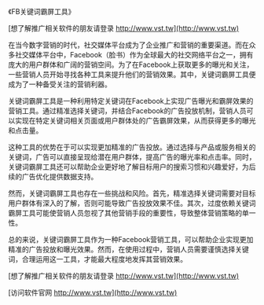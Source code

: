 《FB关键词霸屏工具》

[想了解推广相关软件的朋友请登录 http://www.vst.tw](http://www.vst.tw)

在当今数字营销的时代，社交媒体平台成为了企业推广和营销的重要渠道。而在众多社交媒体平台中，Facebook（脸书）作为全球最大的社交网络平台之一，拥有庞大的用户群体和广阔的营销空间。为了在Facebook上获取更多的曝光和关注，一些营销人员开始寻找各种工具来提升他们的营销效果。其中，关键词霸屏工具便成为了一种备受关注的营销利器。

关键词霸屏工具是一种利用特定关键词在Facebook上实现广告曝光和霸屏效果的营销工具。通过精准选择关键词，并结合Facebook的广告投放机制，营销人员可以实现在特定关键词相关页面或用户群体处的广告霸屏效果，从而获得更多的曝光和点击量。

这种工具的优势在于可以实现更加精准的广告投放。通过选择与产品或服务相关的关键词，广告可以直接呈现给潜在用户群体，提高广告的曝光率和点击率。同时，关键词霸屏工具还可以帮助企业更好地了解目标用户的搜索习惯和兴趣爱好，为后续的广告优化提供数据支持。

然而，关键词霸屏工具也存在一些挑战和风险。首先，精准选择关键词需要对目标用户群体有深入的了解，否则可能导致广告投放效果不佳。其次，过度依赖关键词霸屏工具可能使营销人员忽视了其他营销手段的重要性，导致整体营销策略的单一性。

总的来说，关键词霸屏工具作为一种Facebook营销工具，可以帮助企业实现更加精准的广告投放和曝光效果。然而，在使用过程中，营销人员需要谨慎选择关键词，合理运用这一工具，才能最大程度地发挥其营销效果。

[想了解推广相关软件的朋友请登录 http://www.vst.tw](http://www.vst.tw)


[访问软件官网 http://www.vst.tw](http://www.vst.tw)
